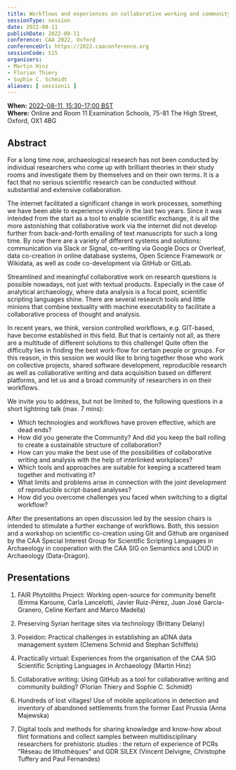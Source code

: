 ```yaml
---
title: Workflows and experiences on collaborative working and community building using digital tools
sessionType: session
date: 2022-08-11
publishDate: 2022-08-11
conference: CAA 2022, Oxford
conferenceUrl: https://2022.caaconference.org
sessionCode: S15
organisers:
- Martin Hinz
- Florian Thiery
- Sophie C. Schmidt
aliases: [ sessionii ]
---
```


**When:** [2022-08-11, 15:30-17:00 BST](https://2022.caaconference.org/programme/)  
**Where:** Online and Room 11 Examination Schools, 75-81 The High Street, Oxford, OX1 4BG

## Abstract

For a long time now, archaeological research has not been conducted by individual researchers who come up with brilliant theories in their study rooms and investigate them by themselves and on their own terms. It is a fact that no serious scientific research can be conducted without substantial and extensive collaboration.

The internet facilitated a significant change in work processes, something we have been able to experience vividly in the last two years. Since it was intended from the start as a tool to enable scientific exchange, it is all the more astonishing that collaborative work via the internet did not develop further from back-and-forth emailing of text manuscripts for such a long time. By now there are a variety of different systems and solutions: communication via Slack or Signal, co-writing via Google Docs or Overleaf, data co-creation in online database systems, Open Science Framework or Wikidata, as well as code co-development via GitHub or GitLab.

Streamlined and meaningful collaborative work on research questions is possible nowadays, not just with textual products. Especially in the case of analytical archaeology, where data analysis is a focal point, scientific scripting languages shine. There are several research tools and little minions that combine textuality with machine executability to facilitate a collaborative process of thought and analysis.

In recent years, we think, version controlled workflows, e.g. GIT-based, have become established in this field. But that is certainly not all, as there are a multitude of different solutions to this challenge! Quite often the difficulty lies in finding the best work-flow for certain people or groups. For this reason, in this session we would like to bring together those who work on collective projects, shared software development, reproducible research as well as collaborative writing and data acquisition based on different platforms, and let us and a broad community of researchers in on their workflows. 

We invite you to address, but not be limited to, the following questions in a short lightning talk (max. 7 mins):

- Which technologies and workflows have proven effective, which are dead ends?
- How did you generate the Community? And did you keep the ball rolling to create a sustainable structure of collaboration?
- How can you make the best use of the possibilities of collaborative writing and analysis with the help of interlinked workplaces?
- Which tools and approaches are suitable for keeping a scattered team together and motivating it?
- What limits and problems arise in connection with the joint development of reproducible script-based analyses?
- How did you overcome challenges you faced when switching to a digital workflow?

After the presentations an open discussion led by the session chairs is intended to stimulate a further exchange of workflows. Both, this session and a workshop on scientific co-creation using Git and Github are organised by the CAA Special Interest Group for Scientific Scripting Languages in Archaeology in cooperation with the CAA SIG on Semantics and LOUD in Archaeology (Data-Dragon).

## Presentations
1. FAIR Phytoliths Project: Working open-source for community benefit (Emma Karoune, Carla Lancelotti, Javier Ruiz-Pérez, Juan José García-Granero, Celine Kerfant and Marco Madella)

2. Preserving Syrian heritage sites via technology (Brittany Delany)

3. Poseidon: Practical challenges in establishing an aDNA data management system (Clemens Schmid and Stephan Schiffels)

4. Practically virtual: Experiences from the organisation of the CAA SIG Scientific Scripting Languages in Archaeology (Martin Hinz)

5. Collaborative writing: Using GitHub as a tool for collaborative writing and community building? (Florian Thiery and Sophie C. Schmidt)

6. Hundreds of lost villages! Use of mobile applications in detection and inventory of abandoned settlements from the former East Prussia (Anna Majewska)

7. Digital tools and methods for sharing knowledge and know-how about flint formations and collect samples between multidisciplinary researchers for prehistoric studies : the return of experience of PCRs “Réseau de lithothèques” and GDR SILEX (Vincent Delvigne, Christophe Tuffery and Paul Fernandes)

